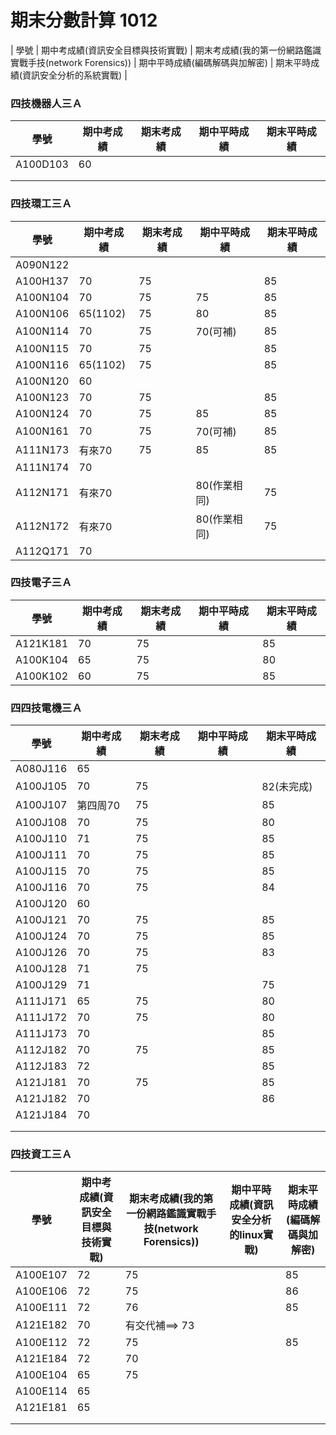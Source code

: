 # 期末分數計算 1012
| 學號 | 期中考成績(資訊安全目標與技術實戰) | 期末考成績(我的第一份網路鑑識實戰手技(network Forensics)) | 期中平時成績(編碼解碼與加解密) | 期末平時成績(資訊安全分析的系統實戰) |

### 四技機器人三Ａ

| 學號 | 期中考成績 | 期末考成績 | 期中平時成績 | 期末平時成績 |
| ---- |  ---- |  ---- |  ---- |  ---- |  
|A100D103 |60||||
| |||||
| |||||
### 四技環工三Ａ
| 學號 | 期中考成績 | 期末考成績 | 期中平時成績 | 期末平時成績 |
| ---- |  ---- |  ---- |  ---- |  ---- |  
|A090N122 |||||
|A100H137 | 70|75||85|
|A100N104 | 70|75|75|85|
|A100N106 |65(1102)|75|80|85|
|A100N114 |70|75|70(可補)|85|
|A100N115| 70|75||85|
|A100N116 |65(1102)|75||85|
|A100N120 |60||||
|A100N123 | 70|75||85|
|A100N124 |70|75|85|85|
|A100N161 |70|75|70(可補)|85|
|A111N173   |有來70|75|85|85|
|A111N174 |70||||
|A112N171 |有來70||80(作業相同)|75|
|A112N172 |有來70||80(作業相同)|75|
|A112Q171 |70||||


### 四技電子三Ａ
| 學號 | 期中考成績 | 期末考成績 | 期中平時成績 | 期末平時成績 |
| ---- |  ---- |  ---- |  ---- |  ---- |  
|A121K181|70|75||85|
|A100K104 |65|75||80|
|A100K102 |60|75||85|


### 四四技電機三Ａ
| 學號 | 期中考成績 | 期末考成績 | 期中平時成績 | 期末平時成績 |
| ---- |  ---- |  ---- |  ---- |  ---- |  
|A080J116|65||||
|A100J105|70|75||82(未完成)|
|A100J107 |第四周70|75||85|
|A100J108 |70|75||80|
|A100J110 | 71|75||85|
|A100J111 |70|75||85|
|A100J115 |70|75||85|
|A100J116|70|75||84|
|A100J120|60||||
|A100J121 |70|75||85|
|A100J124|70|75||85|
|A100J126 |70|75||83|
|A100J128|71|75|||
|A100J129|71|||75|
|A111J171|65|75||80|
|A111J172|70|75||80|
|A111J173 |70|||85|
|A112J182 |70|75||85|
|A112J183 |72|||85|
|A121J181  |70|75||85|
|A121J182|70|||86|
|A121J184 |70||||
| |||||
| |||||

### 四技資工三Ａ
| 學號 | 期中考成績(資訊安全目標與技術實戰) | 期末考成績(我的第一份網路鑑識實戰手技(network Forensics)) | 期中平時成績(資訊安全分析的linux實戰) | 期末平時成績(編碼解碼與加解密) |
| ---- |  ---- |  ---- |  ---- |  ---- |  
|A100E107|72|75||85|
|A100E106 |72|75||86|
|A100E111 |72|76||85|
|A121E182 |70|有交代補==> 73|||
|A100E112  |72|75||85|
|A121E184 |72|70|||
|A100E104 |65|75|||
|A100E114|65||||
|A121E181|65||||
| |||||
| |||||



